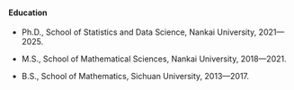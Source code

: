 #### Education
- Ph.D., School of Statistics and Data Science, Nankai University, 2021—2025.
  
- M.S., School of Mathematical Sciences, Nankai University, 2018—2021.
  
- B.S., School of Mathematics, Sichuan University, 2013—2017.
